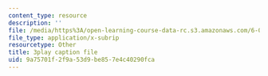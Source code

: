 ```yaml
---
content_type: resource
description: ''
file: /media/https%3A/open-learning-course-data-rc.s3.amazonaws.com/6-004-computation-structures-spring-2017/9a75701f2f9a53d9be857e4c40290fca_BZX8qSrMNyo.vtt
file_type: application/x-subrip
resourcetype: Other
title: 3play caption file
uid: 9a75701f-2f9a-53d9-be85-7e4c40290fca
---
```

